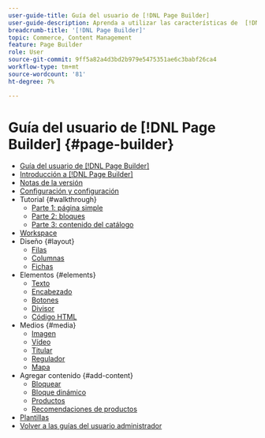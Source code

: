 ```yaml
---
user-guide-title: Guía del usuario de [!DNL Page Builder]
user-guide-description: Aprenda a utilizar las características de  [!DNL Page Builder] para crear páginas con contenido enriquecido con diseños personalizados que mejoren su narración visual y promuevan la participación y lealtad de los clientes.
breadcrumb-title: '[!DNL Page Builder]'
topic: Commerce, Content Management
feature: Page Builder
role: User
source-git-commit: 9ff5a82a4d3bd2b979e5475351ae6c3babf26ca4
workflow-type: tm+mt
source-wordcount: '81'
ht-degree: 7%

---
```



# Guía del usuario de [!DNL Page Builder] {#page-builder}

- [Guía del usuario de [!DNL Page Builder]](guide-overview.md)
- [Introducción a  [!DNL Page Builder]](introduction.md)
- [Notas de la versión](release-notes.md)
- [Configuración y configuración](setup.md)
- Tutorial {#walkthrough}
   - [Parte 1: página simple](1-simple-page.md)
   - [Parte 2: bloques](2-blocks.md)
   - [Parte 3: contenido del catálogo](3-catalog-content.md)
- [Workspace](workspace.md)
- Diseño {#layout}
   - [Filas](row.md)
   - [Columnas](column.md)
   - [Fichas](tabs.md)
- Elementos {#elements}
   - [Texto](text.md)
   - [Encabezado](heading.md)
   - [Botones](buttons.md)
   - [Divisor](divider.md)
   - [Código HTML](html-code.md)
- Medios {#media}
   - [Imagen](image.md)
   - [Vídeo](video.md)
   - [Titular](banner.md)
   - [Regulador](slider.md)
   - [Mapa](map.md)
- Agregar contenido {#add-content}
   - [Bloquear](block.md)
   - [Bloque dinámico](dynamic-block.md)
   - [Productos](products.md)
   - [Recomendaciones de productos](recommendations.md)
- [Plantillas](templates.md)
- [Volver a las guías del usuario administrador](https://experienceleague.adobe.com/en/docs/commerce-admin/user-guides/home)

